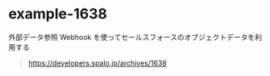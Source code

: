 # example-1638

外部データ参照 Webhook を使ってセールスフォースのオブジェクトデータを利用する

> https://developers.spalo.jp/archives/1638